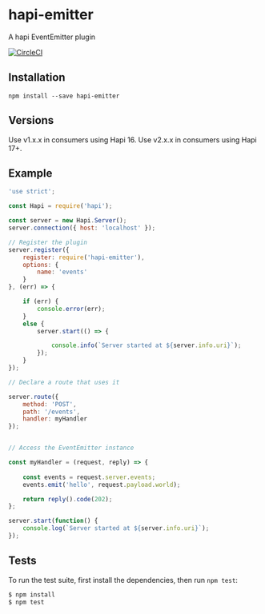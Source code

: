 # hapi-emitter
A hapi EventEmitter plugin

[![CircleCI](https://circleci.com/gh/cilindrox/hapi-emitter.svg?style=svg)](https://circleci.com/gh/cilindrox/hapi-emitter)

## Installation

```
npm install --save hapi-emitter
```

## Versions
Use v1.x.x in consumers using Hapi 16.
Use v2.x.x in consumers using Hapi 17+.

## Example

```js
'use strict';

const Hapi = require('hapi');

const server = new Hapi.Server();
server.connection({ host: 'localhost' });

// Register the plugin
server.register({
    register: require('hapi-emitter'),
    options: {
        name: 'events'
    }
}, (err) => {

    if (err) {
        console.error(err);
    } 
    else {
        server.start(() => {

            console.info(`Server started at ${server.info.uri}`);
        });
    }
});

// Declare a route that uses it

server.route({
    method: 'POST',
    path: '/events',
    handler: myHandler
});


// Access the EventEmitter instance

const myHandler = (request, reply) => {
  
    const events = request.server.events;
    events.emit('hello', request.payload.world);

    return reply().code(202);
};

server.start(function() {
    console.log(`Server started at ${server.info.uri}`);
});
```

## Tests

To run the test suite, first install the dependencies, then run `npm test`:

```bash
$ npm install
$ npm test
```
